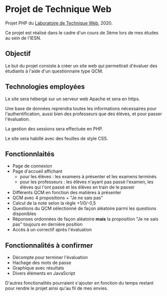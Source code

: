 # Projet de Technique Web
Projet PHP du [Laboratoire de Technique Web](https://moodle.henallux.be/course/view.php?id=3083), 2020.

Ce projet est réalisé dans le cadre d'un cours de 3ème lors de mes études au sein de l'IESN.

## Objectif
Le but du projet consiste à créer un site web qui permettrait d'évaluer des étudiants à l'aide d'un questionnaire type QCM.

## Technologies employées
Le site sera hébergé sur un serveur web Apache et sera en https.

Une base de données reprendra toutes les informations nécessaires pour l'authentification, aussi bien des professeurs que des élèves, et pour passer l'évaluation.

La gestion des sessions sera effectuée en PHP.

Le site sera habillé avec des feuilles de style CSS.

## Fonctionnlaités
* Page de connexion
* Page d'accueil affichant
  * pour les élèves : les examens à présenter et les examens terminés
  * pour les professeurs : les élèves n'ayant pas passé l'examen, les élèves qui l'ont passé et les élèves en train de le passer
* Différents QCM en fonction des matières à présenter
* QCM avec 4 propositions + "Je ne sais pas"
* Calcul de la note selon la règle +1/0/-0,5
* Questions du QCM sélectionné de façon aléatoire parmi les questions disponibles
* Réponses ordonnées de façon aléatoire **mais** la proposition "Je ne sais pas" toujours en dernière position
* Accès à un correctif après l'évaluation

## Fonctionnalités à confirmer
* Décompte pour terminer l'évaluation
* Hachage des mots de passe
* Graphique avec résultats
* Divers éléments en JavaScript

D'autres fonctionalités pourraient s'ajouter en fonction du temps restant pour rendre le projet ainsi qu'au fil de mes envies.
